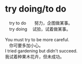 # try doing/to do
 	
　try to do　　努力，企图做某事。<br>
　try doing　 试验，试着做某事。<br>
<br>
You must try to be more careful.<br>
　你可要多加小心。<br>
I tried gardening but didn't succeed.<br>
我试着种果木花卉，但未成功。